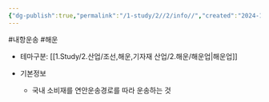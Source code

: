 ```yaml
---
{"dg-publish":true,"permalink":"/1-study/2//2/info//","created":"2024-11-20T21:02:29.343+09:00","updated":"2025-06-26T17:03:24.117+09:00"}
---
```


#내항운송 #해운 

- 테마구분: [[1.Study/2.산업/조선,해운,기자재 산업/2.해운/해운업\|해운업]]

- 기본정보
	- 국내 소비재를 연안운송경로를 따라 운송하는 것

